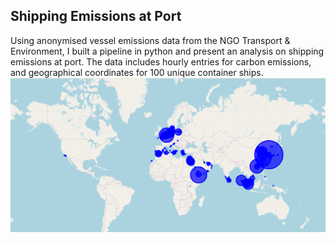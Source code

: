 Shipping Emissions at Port
-----


Using anonymised vessel emissions data from the NGO Transport & Environment, I built a pipeline in python and present an analysis on shipping emissions at port.
The data includes hourly entries for carbon emissions, and geographical coordinates for 100 unique container ships.
![World map emissions](/media/port_emissions_map.png "Emissions at Port")
